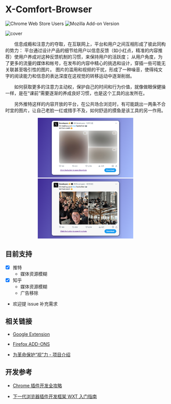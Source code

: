 # X-Comfort-Browser

![Chrome Web Store Users](https://img.shields.io/chrome-web-store/users/okfbbbhfbomoeobfifgjnclkdhknccgn)
![Mozilla Add-on Version](https://img.shields.io/amo/v/x-comfort-browser)


![cover](https://github.com/user-attachments/assets/b1151fb8-c231-4d6e-a1e2-43307d46d95d)

&emsp;&emsp;信息成瘾和注意力的夺取，在互联网上，平台和用户之间互相形成了彼此同构的势力：
平台通过设计产品的细节给用户以信息反馈（如小红点，精准的内容推荐）使用户养成对这种反馈机制的习惯，来保持用户的活跃度；
从用户角度，为了更多的流量的媒体和帐号，在发布的内容中精心的挑选和设计，穿插一些可能无关联甚至吸引性的图片。
图片的滥用和视频的干扰，形成了一种噪音，使得纯文字的阅读能力和信息的表达深度在这视觉的转移运动中逐渐削弱。

&emsp;&emsp;如何获取更多的注意力主动权，保护自己的时间和行为价值，就像做眼保健操一样，是在“课前”需要逐渐的养成良好习惯，也是这个工具的出发所在。

&emsp;&emsp;另外推特这样的内容开放的平台，在公共场合浏览时，有可能跳出一两条不合时宜的图片，让自己老脸一红或措手不及，如何舒适的摸鱼是该工具的另一作用。

<p align="center">
  <img src="./assets/blur-50.png" alt="X-Comfort-Browser" width="300" />
  <img src="./assets/blur-none.png" alt="X-Comfort-Browser" width="300" />
</p>

## 目前支持

- [x] 推特
  - 媒体资源模糊
- [x] 知乎
  - 媒体资源模糊
  - 广告移除
- 欢迎提 issue 补充需求

## 相关链接

- [Google Extension](https://chromewebstore.google.com/detail/x-comfort-browse/okfbbbhfbomoeobfifgjnclkdhknccgn)

- [Firefox ADD-ONS](https://addons.mozilla.org/zh-CN/firefox/addon/x-comfort-browser/)

- [为革命保护“视”力 - 项目介绍](https://dnevend.site/blog/attention-and-extension)

## 开发参考

- [Chrome 插件开发全攻略](https://github.com/sxei/chrome-plugin-demo)

- [下一代浏览器插件开发框架 WXT 入门指南](https://juejin.cn/post/7329724409429917705)
